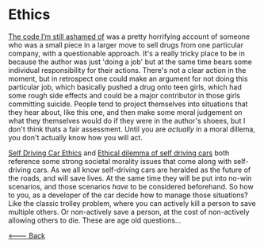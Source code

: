 # Ethics

[The code I’m still ashamed of](https://www.freecodecamp.org/news/the-code-im-still-ashamed-of-e4c021dff55e/) was a pretty horrifying account of someone who was a small piece in a larger move to sell drugs from one particular company, with a questionable approach. It's a really tricky place to be in because the author was just 'doing a job' but at the same time bears some individual responsibility for their actions. There's not a clear action in the moment, but in retrospect one could make an argument for not doing this particular job, which basically pushed a drug onto teen girls, which had some rough side effects and could be a major contributor in those girls committing suicide. People tend to project themselves into situations that they hear about, like this one, and then make some moral judgement on what they themselves would do if they were in the author's shoees, but I don't think thats a fair assessment. Until you are *actually* in a moral dillema, you don't actually know how you will act.

[Self Driving Car Ethics](https://www.freep.com/story/money/cars/2017/11/21/self-driving-cars-ethics/804805001/) and [Ethical dilemma of self driving cars](https://www.theglobeandmail.com/globe-drive/culture/technology/the-ethical-dilemmas-of-self-drivingcars/article37803470/) both reference some strong societal morality issues that come along with self-driving cars. As we all know self-driving cars are heralded as the future of the roads, and will save lives. At the same time they will be put into no-win scenarios, and those scenarios *have* to be considered beforehand. So how to you, as a developer of the car decide how to manage those situations? Like the classic trolley problem, where you can actively kill a person to save multiple others. Or non-actively save a person, at the cost of non-actively allowing others to die. These are age old questions...

[<--- Back](../README.md)
